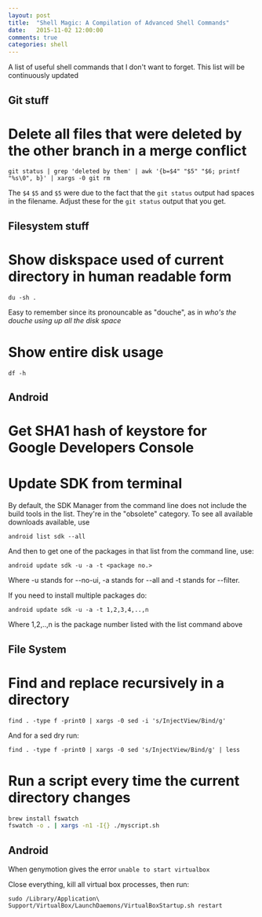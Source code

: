 ```yaml
---
layout: post
title:  "Shell Magic: A Compilation of Advanced Shell Commands"
date:   2015-11-02 12:00:00
comments: true
categories: shell
---
```


A list of useful shell commands that I don't want to forget. This list will be continuously updated

## Git stuff

# Delete all files that were deleted by the other branch in a merge conflict

`git status | grep 'deleted by them' | awk '{b=$4" "$5" "$6; printf "%s\0", b}' | xargs -0 git rm`

The `$4` `$5` and `$5` were due to the fact that the `git status` output had spaces in the filename. Adjust these for the `git status` output that you get.

## Filesystem stuff

# Show diskspace used of current directory in human readable form

`du -sh .`

Easy to remember since its pronouncable as "douche", as in _who's the douche using up all the disk space_

# Show entire disk usage

`df -h`

## Android

# Get SHA1 hash of keystore for Google Developers Console

# Update SDK from terminal

By default, the SDK Manager from the command line does not include the build tools in the list. They're in the "obsolete" category. To see all available downloads available, use

`android list sdk --all`

And then to get one of the packages in that list from the command line, use:

`android update sdk -u -a -t <package no.>`

Where -u stands for --no-ui, -a stands for --all and -t stands for --filter.

If you need to install multiple packages do:

`android update sdk -u -a -t 1,2,3,4,..,n`

Where 1,2,..,n is the package number listed with the list command above


## File System

# Find and replace recursively in a directory

```
find . -type f -print0 | xargs -0 sed -i 's/InjectView/Bind/g'
```

And for a sed dry run:

```
find . -type f -print0 | xargs -0 sed 's/InjectView/Bind/g' | less
```

# Run a script every time the current directory changes

```bash
brew install fswatch
fswatch -o . | xargs -n1 -I{} ./myscript.sh
```

## Android

When genymotion gives the error `unable to start virtualbox`

Close everything, kill all virtual box processes, then run:

`sudo /Library/Application\ Support/VirtualBox/LaunchDaemons/VirtualBoxStartup.sh restart`
